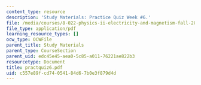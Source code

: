 ```yaml
---
content_type: resource
description: 'Study Materials: Practice Quiz Week #6.'
file: /media/courses/8-022-physics-ii-electricity-and-magnetism-fall-2002/c557e89fcd74054184d67b0e3f879d4d_practquiz6.pdf
file_type: application/pdf
learning_resource_types: []
ocw_type: OCWFile
parent_title: Study Materials
parent_type: CourseSection
parent_uid: edc45e45-aea0-5c85-a011-76221ae822b3
resourcetype: Document
title: practquiz6.pdf
uid: c557e89f-cd74-0541-84d6-7b0e3f879d4d
---
```

